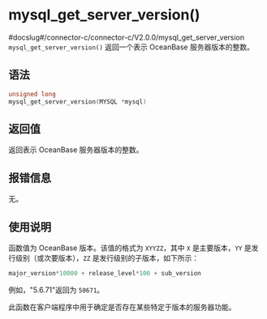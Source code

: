 mysql_get_server_version() 
===============================================
#docslug#/connector-c/connector-c/V2.0.0/mysql_get_server_version
`mysql_get_server_version()` 返回一个表示 OceanBase 服务器版本的整数。

语法 
-----------------------

```c
unsigned long
mysql_get_server_version(MYSQL *mysql)
```



返回值 
------------------------

返回表示 OceanBase 服务器版本的整数。

报错信息 
-------------------------

无。

使用说明 
-------------------------

函数值为 OceanBase 版本。该值的格式为 `XYYZZ`，其中 `X` 是主要版本，`YY` 是发行级别（或次要版本），`ZZ` 是发行级别的子版本，如下所示：

```c
major_version*10000 + release_level*100 + sub_version
```



例如，"5.6.71"返回为 `50671`。

此函数在客户端程序中用于确定是否存在某些特定于版本的服务器功能。
